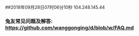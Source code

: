 ##2018年09月28日07时06分10秒 104.248.145.44
### 兔友常见问题及解答: https://github.com/wanggonging/d/blob/w/FAQ.md
